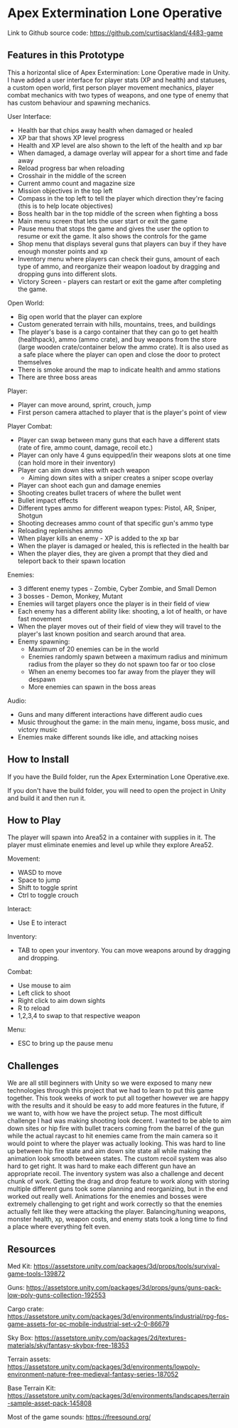 # Apex Extermination Lone Operative

Link to Github source code: https://github.com/curtisackland/4483-game

## Features in this Prototype

This a horizontal slice of Apex Extermination: Lone Operative made in Unity. I have added a user interface for player stats (XP and health) and statuses, a custom open world, first person player movement mechanics, player combat mechanics with two types of weapons, and one type of enemy that has custom behaviour and spawning mechanics.

User Interface:
- Health bar that chips away health when damaged or healed
- XP bar that shows XP level progress
- Health and XP level are also shown to the left of the health and xp bar
- When damaged, a damage overlay will appear for a short time and fade away
- Reload progress bar when reloading
- Crosshair in the middle of the screen
- Current ammo count and magazine size
- Mission objectives in the top left
- Compass in the top left to tell the player which direction they're facing (this is to help locate objectives)
- Boss health bar in the top middle of the screen when fighting a boss
- Main menu screen that lets the user start or exit the game
- Pause menu that stops the game and gives the user the option to resume or exit the game. It also shows the controls for the game
- Shop menu that displays several guns that players can buy if they have enough monster points and xp
- Inventory menu where players can check their guns, amount of each type of ammo, and reorganize their weapon loadout by dragging and dropping guns into different slots.
- Victory Screen - players can restart or exit the game after completing the game.

Open World:
- Big open world that the player can explore
- Custom generated terrain with hills, mountains, trees, and buildings
- The player's base is a cargo container that they can go to get health (healthpack), ammo (ammo crate), and buy weapons from the store (large wooden crate/container below the ammo crate). It is also used as a safe place where the player can open and close the door to protect themselves
- There is smoke around the map to indicate health and ammo stations
- There are three boss areas

Player:
- Player can move around, sprint, crouch, jump
- First person camera attached to player that is the player's point of view

Player Combat:
- Player can swap between many guns that each have a different stats (rate of fire, ammo count, damage, recoil etc.)
- Player can only have 4 guns equipped/in their weapons slots at one time (can hold more in their inventory)
- Player can aim down sites with each weapon
    - Aiming down sites with a sniper creates a sniper scope overlay
- Player can shoot each gun and damage enemies
- Shooting creates bullet tracers of where the bullet went
- Bullet impact effects
- Different types ammo for different weapon types: Pistol, AR, Sniper, Shotgun
- Shooting decreases ammo count of that specific gun's ammo type
- Reloading replenishes ammo
- When player kills an enemy - XP is added to the xp bar
- When the player is damaged or healed, this is reflected in the health bar
- When the player dies, they are given a prompt that they died and teleport back to their spawn location

Enemies:
- 3 different enemy types - Zombie, Cyber Zombie, and Small Demon
- 3 bosses - Demon, Monkey, Mutant 
- Enemies will target players once the player is in their field of view
- Each enemy has a different ability like: shooting, a lot of health, or have fast movement
- When the player moves out of their field of view they will travel to the player's last known position and search around that area.
- Enemy spawning:
    - Maximum of 20 enemies can be in the world
    - Enemies randomly spawn between a maximum radius and minimum radius from the player so they do not spawn too far or too close
    - When an enemy becomes too far away from the player they will despawn
    - More enemies can spawn in the boss areas

Audio:
- Guns and many different interactions have different audio cues
- Music throughout the game: in the main menu, ingame, boss music, and victory music
- Enemies make different sounds like idle, and attacking noises 

## How to Install

If you have the Build folder, run the Apex Extermination Lone Operative.exe.

If you don't have the build folder, you will need to open the project in Unity and build it and then run it.

## How to Play

The player will spawn into Area52 in a container with supplies in it. The player must eliminate enemies and level up while they explore Area52.

Movement:
- WASD to move
- Space to jump
- Shift to toggle sprint
- Ctrl to toggle crouch

Interact:
- Use E to interact

Inventory:
- TAB to open your inventory. You can move weapons around by dragging and dropping.

Combat:
- Use mouse to aim
- Left click to shoot
- Right click to aim down sights
- R to reload
- 1,2,3,4 to swap to that respective weapon

Menu:
- ESC to bring up the pause menu

## Challenges

We are all still beginners with Unity so we were exposed to many new technologies through this project that we had to learn to put this game together. This took weeks of work to put all together however we are happy with the results and it should be easy to add more features in the future, if we want to, with how we have the project setup. The most difficult challenge I had was making shooting look decent. I wanted to be able to aim down sites or hip fire with bullet tracers coming from the barrel of the gun while the actual raycast to hit enemies came from the main camera so it would point to where the player was actually looking. This was hard to line up between hip fire state and aim down site state all while making the animation look smooth between states. The custom recoil system was also hard to get right. It was hard to make each different gun have an appropriate recoil. The inventory system was also a challenge and decent chunk of work. Getting the drag and drop feature to work along with storing multiple different guns took some planning and reorganizing, but in the end worked out really well. Animations for the enemies and bosses were extremely challenging to get right and work correctly so that the enemies actually felt like they were attacking the player. Balancing/tuning weapons, monster health, xp, weapon costs, and enemy stats took a long time to find a place where everything felt even.

## Resources

Med Kit:
https://assetstore.unity.com/packages/3d/props/tools/survival-game-tools-139872

Guns:
https://assetstore.unity.com/packages/3d/props/guns/guns-pack-low-poly-guns-collection-192553

Cargo crate:
https://assetstore.unity.com/packages/3d/environments/industrial/rpg-fps-game-assets-for-pc-mobile-industrial-set-v2-0-86679

Sky Box:
https://assetstore.unity.com/packages/2d/textures-materials/sky/fantasy-skybox-free-18353

Terrain assets:
https://assetstore.unity.com/packages/3d/environments/lowpoly-environment-nature-free-medieval-fantasy-series-187052

Base Terrain Kit:
https://assetstore.unity.com/packages/3d/environments/landscapes/terrain-sample-asset-pack-145808

Most of the game sounds:
https://freesound.org/